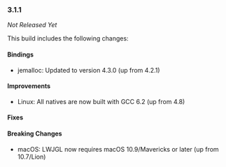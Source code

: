### 3.1.1

_Not Released Yet_

This build includes the following changes:

#### Bindings

- jemalloc: Updated to version 4.3.0 (up from 4.2.1)

#### Improvements

- Linux: All natives are now built with GCC 6.2 (up from 4.8)

#### Fixes

#### Breaking Changes

- macOS: LWJGL now requires macOS 10.9/Mavericks or later (up from 10.7/Lion)
